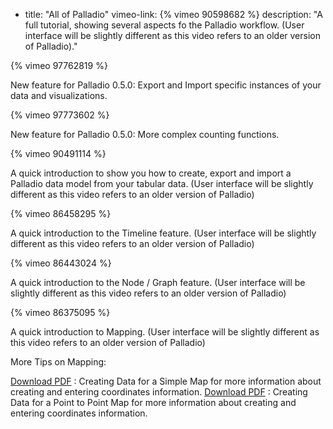 - title: "All of Palladio"
 vimeo-link: {% vimeo 90598682 %}
 description: "A full tutorial, showing several aspects fo the Palladio workflow.
(User interface will be slightly different as this video refers to an older version of Palladio)."

{% vimeo 97762819 %}

New feature for Palladio 0.5.0: Export and Import specific instances of your data and visualizations.

{% vimeo 97773602 %}

New feature for Palladio 0.5.0: More complex counting functions.

{% vimeo 90491114 %}

A quick introduction to show you how to create, export and import a Palladio data model from your tabular data.
(User interface will be slightly different as this video refers to an older version of Palladio)

{% vimeo 86458295 %}

A quick introduction to the Timeline feature. 
(User interface will be slightly different as this video refers to an older version of Palladio)

{% vimeo 86443024 %}

A quick introduction to the Node / Graph feature.
(User interface will be slightly different as this video refers to an older version of Palladio)

{% vimeo 86375095 %}

A quick introduction to Mapping.
(User interface will be slightly different as this video refers to an older version of Palladio)

More Tips on Mapping:

[Download PDF](assets/scenario-simple-map.pdf)
: Creating Data for a Simple Map for more information about creating and entering coordinates information.
[Download PDF](assets/scenario-point-to-point.pdf)
: Creating Data for a Point to Point Map for more information about creating and entering coordinates information.
